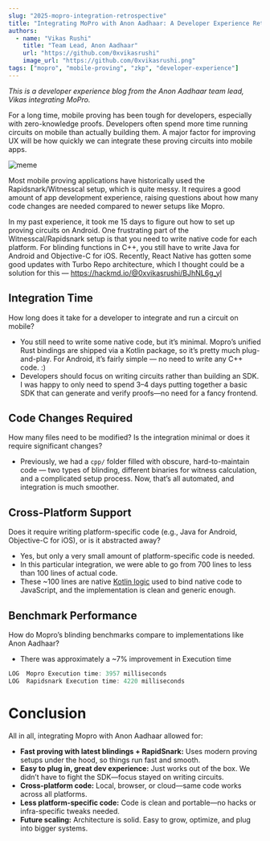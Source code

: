 ```yaml
---
slug: "2025-mopro-integration-retrospective"
title: "Integrating MoPro with Anon Aadhaar: A Developer Experience Retrospective"
authors:
  - name: "Vikas Rushi"
    title: "Team Lead, Anon Aadhaar"
    url: "https://github.com/0xvikasrushi"
    image_url: "https://github.com/0xvikasrushi.png"
tags: ["mopro", "mobile-proving", "zkp", "developer-experience"]
---
```


*This is a developer experience blog from the Anon Aadhaar team lead, Vikas integrating MoPro.*

For a long time, mobile proving has been tough for developers, especially with zero-knowledge proofs. Developers often spend more time running circuits on mobile than actually building them. A major factor for improving UX will be how quickly we can integrate these proving circuits into mobile apps.

![meme](https://github.com/user-attachments/assets/07b43732-9ce3-42b2-a196-45c88ace3c6d)


Most mobile proving applications have historically used the Rapidsnark/Witnesscal setup, which is quite messy. It requires a good amount of app development experience, raising questions about how many code changes are needed compared to newer setups like Mopro.

In my past experience, it took me 15 days to figure out how to set up proving circuits on Android. One frustrating part of the Witnesscal/Rapidsnark setup is that you need to write native code for each platform. For blinding functions in C++, you still have to write Java for Android and Objective-C for iOS. Recently, React Native has gotten some good updates with Turbo Repo architecture, which I thought could be a solution for this — https://hackmd.io/@0xvikasrushi/BJhNL6g_yl

## Integration Time

How long does it take for a developer to integrate and run a circuit on mobile?

- You still need to write some native code, but it’s minimal. Mopro’s unified Rust bindings are shipped via a Kotlin package, so it’s pretty much plug-and-play. For Android, it’s fairly simple — no need to write any C++ code. :)  
- Developers should focus on writing circuits rather than building an SDK. I was happy to only need to spend 3–4 days putting together a basic SDK that can generate and verify proofs—no need for a fancy frontend.

## Code Changes Required

How many files need to be modified? Is the integration minimal or does it require significant changes?

- Previously, we had a `cpp/` folder filled with obscure, hard-to-maintain code — two types of blinding, different binaries for witness calculation, and a complicated setup process. Now, that’s all automated, and integration is much smoother.

## Cross-Platform Support

Does it require writing platform-specific code (e.g., Java for Android, Objective-C for iOS), or is it abstracted away?

- Yes, but only a very small amount of platform-specific code is needed.  
- In this particular integration, we were able to go from 700 lines to less than 100 lines of actual code.
- These ~100 lines are native [Kotlin logic](https://github.com/anon-aadhaar/anon-aadhaar-react-native/blob/14dceaa630af5f8679d166b0738feaa97862e2a8/android/src/main/java/com/rapidsnark/RapidsnarkModule.kt) used to bind native code to JavaScript, and the implementation is clean and generic enough. 

## Benchmark Performance

How do Mopro’s blinding benchmarks compare to implementations like Anon Aadhaar?

- There was approximately a ~7% improvement in Execution time

```jsx
LOG  Mopro Execution time: 3957 milliseconds
LOG  Rapidsnark Execution time: 4220 milliseconds
```

# Conclusion

All in all, integrating Mopro with Anon Aadhaar allowed for:

- **Fast proving with latest blindings + RapidSnark:** Uses modern proving setups under the hood, so things run fast and smooth.  
- **Easy to plug in, great dev experience:** Just works out of the box. We didn’t have to fight the SDK—focus stayed on writing circuits.  
- **Cross-platform code:** Local, browser, or cloud—same code works across all platforms.  
- **Less platform-specific code:** Code is clean and portable—no hacks or infra-specific tweaks needed.  
- **Future scaling:** Architecture is solid. Easy to grow, optimize, and plug into bigger systems.  

